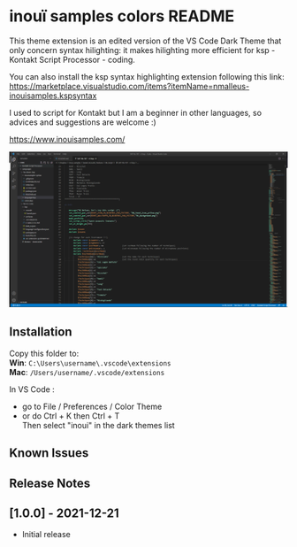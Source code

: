 # inouï samples colors README

This theme extension is an edited version of the VS Code Dark Theme that only concern syntax hilighting: it makes hilighting more efficient for ksp - Kontakt Script Processor - coding.  
    
You can also install the ksp syntax highlighting extension following this link:  
https://marketplace.visualstudio.com/items?itemName=nmalleus-inouisamples.kspsyntax  
  
I used to script for Kontakt but I am a beginner in other languages, so advices and suggestions are welcome :)  
  
https://www.inouisamples.com/

![Image](https://raw.githubusercontent.com/nmalleus/ksp/master/resources/inoui%20KSP%20example.png)

## Installation

Copy this folder to:  
__Win__: `C:\Users\username\.vscode\extensions`  
__Mac__: `/Users/username/.vscode/extensions`  
  
In VS Code :
 - go to File / Preferences / Color Theme
 - or do Ctrl + K then Ctrl + T  
Then select "inoui" in the dark themes list

## Known Issues

## Release Notes

## [1.0.0] - 2021-12-21
- Initial release